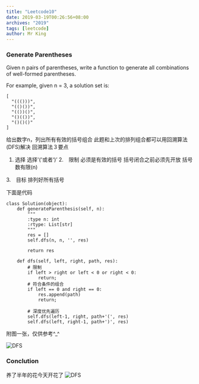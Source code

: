 ```yaml
---
title: "Leetcode10"
date: 2019-03-19T00:26:56+08:00
archives: "2019"
tags: [leetcode]
author: Mr King
---
```


### Generate Parentheses

Given n pairs of parentheses, write a function to generate all combinations of well-formed parentheses.

For example, given n = 3, a solution set is:

```
[
  "((()))",
  "(()())",
  "(())()",
  "()(())",
  "()()()"
]
```

给出数字n，列出所有有效的括号组合
此题和上次的排列组合都可以用回溯算法(DFS)解决
回溯算法３要点

1. 选择
选择'('或者‘)’
2.　限制
必须是有效的括号 括号闭合之前必须先开放 括号数有限(n)

3.　目标
排列好所有括号

下面是代码
```
class Solution(object):
    def generateParenthesis(self, n):
        """
        :type n: int
        :rtype: List[str]
        """
        res = []
        self.dfs(n, n, '', res)
        
        return res
    
    def dfs(self, left, right, path, res):
    	# 限制
        if left > right or left < 0 or right < 0:
            return;
        # 符合条件的组合
        if left == 0 and right == 0:
            res.append(path)
            return;
        
        # 深度优先遍历
        self.dfs(left-1, right, path+'(', res)
        self.dfs(left, right-1, path+')', res)
```

附图一张，仅供参考^_^

![DFS](https://hurryking.github.io/img/Parentheses.png)


### Conclution

养了半年的花今天开花了
![DFS](https://hurryking.github.io/img/myflower.jpeg)
